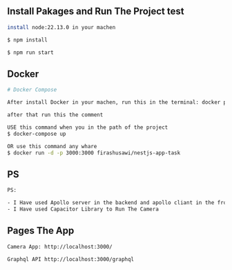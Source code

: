
## Install Pakages and Run The Project test
```bash
install node:22.13.0 in your machen

$ npm install

$ npm run start

```


## Docker
```bash
# Docker Compose

After install Docker in your machen, run this in the terminal: docker pull firashusawi/nestjs-app-task

after that run this the comment

USE this command when you in the path of the project
$ docker-compose up

OR use this command any whare
$ docker run -d -p 3000:3000 firashusawi/nestjs-app-task

```

## PS

```bash
PS:

- I Have used Apollo server in the backend and apollo cliant in the frontend
- I Have used Capacitor Library to Run The Camera
```


## Pages The App

```bash
Camera App: http://localhost:3000/

Graphql API http://localhost:3000/graphql
```
